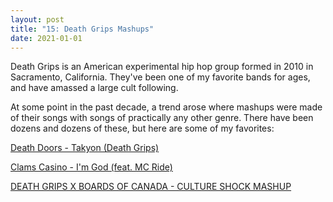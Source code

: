 ```yaml
---
layout: post
title: "15: Death Grips Mashups"
date: 2021-01-01
---
```


Death Grips is an American experimental hip hop group formed in 2010 in Sacramento, California. They've been one of my favorite bands for ages, and have amassed a large cult following.

At some point in the past decade, a trend arose where mashups were made of their songs with songs of practically any other genre. There have been dozens and dozens of these, but here are some of my favorites:

[Death Doors - Takyon (Death Grips)](https://www.youtube.com/watch?v=OXXMYW7nEWE)  

[Clams Casino - I'm God (feat. MC Ride)](https://www.youtube.com/watch?v=FqzeNF2_eak)  

[DEATH GRIPS X BOARDS OF CANADA - CULTURE SHOCK MASHUP](https://www.youtube.com/watch?v=MjjdroEutNA)  